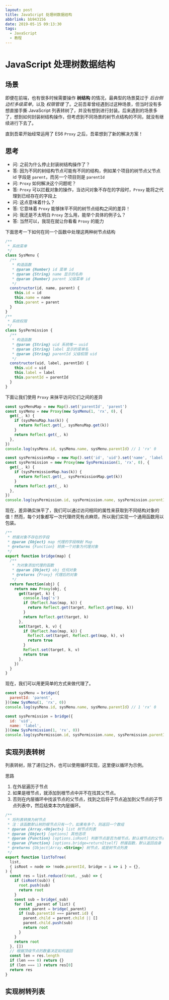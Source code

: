 ```yaml
---
layout: post
title: JavaScript 处理树数据结构
abbrlink: bb943156
date: 2019-05-15 09:13:30
tags:
  - JavaScript
  - 教程
---
```


# JavaScript 处理树数据结构

## 场景

即便在前端，也有很多时候需要操作 **树结构** 的情况，最典型的场景莫过于 _后台侧边栏多级菜单_，以及 _权限管理_ 了。之前吾辈曾经遇到过这种场景，但当时没有多想直接手撕 JavaScript 列表转树了，并没有想到进行封装。后来遇到的场景多了，想到如何封装树结构操作，但考虑到不同场景的树节点结构的不同，就没有继续进行下去了。

直到吾辈开始经常运用了 ES6 `Proxy` 之后，吾辈想到了新的解决方案！

## 思考

- 问: 之前为什么停止封装树结构操作了？
- 答: 因为不同的树结构节点可能有不同的结构，例如某个项目的树节点父节点 id 字段是 `parent`，而另一个项目则是 `parentId`
- 问: `Proxy` 如何解决这个问题呢？
- 答: `Proxy` 可以拦截对象的操作，当访问对象不存在的字段时，`Proxy` 能将之代理到已经存在的字段上
- 问: 这点意味着什么？
- 答: 它意味着 `Proxy` 能够抹平不同的树节点结构之间的差异！
- 问: 我还是不太明白 `Proxy` 怎么用，能举个具体的例子么？
- 答: 当然可以，我现在就让你看看 `Proxy` 的能力

下面思考一下如何在同一个函数中处理这两种树节点结构

```js
/**
 * 系统菜单
 */
class SysMenu {
  /**
   * 构造函数
   * @param {Number} id 菜单 id
   * @param {String} name 显示的名称
   * @param {Number} parent 父级菜单 id
   */
  constructor(id, name, parent) {
    this.id = id
    this.name = name
    this.parent = parent
  }
}
/**
 * 系统权限
 */
class SysPermission {
  /**
   * 构造函数
   * @param {String} uid 系统唯一 uuid
   * @param {String} label 显示的菜单名
   * @param {String} parentId 父级权限 uid
   */
  constructor(uid, label, parentId) {
    this.uid = uid
    this.label = label
    this.parentId = parentId
  }
}
```

下面让我们使用 `Proxy` 来抹平访问它们之间的差异

```js
const sysMenuMap = new Map().set('parentId', 'parent')
const sysMenu = new Proxy(new SysMenu(1, 'rx', 0), {
  get(_, k) {
    if (sysMenuMap.has(k)) {
      return Reflect.get(_, sysMenuMap.get(k))
    }
    return Reflect.get(_, k)
  },
})
console.log(sysMenu.id, sysMenu.name, sysMenu.parentId) // 1 'rx' 0

const sysPermissionMap = new Map().set('id', 'uid').set('name', 'label')
const sysPermission = new Proxy(new SysPermission(1, 'rx', 0), {
  get(_, k) {
    if (sysPermissionMap.has(k)) {
      return Reflect.get(_, sysPermissionMap.get(k))
    }
    return Reflect.get(_, k)
  },
})
console.log(sysPermission.id, sysPermission.name, sysPermission.parentId) // 1 'rx' 0
```

现在，差异确实抹平了，我们可以通过访问相同的属性来获取到不同结构对象的值！然而，每个对象都写一次代理终究有点麻烦，所以我们实现一个通用函数用以包装。

```js
/**
 * 桥接对象不存在的字段
 * @param {Object} map 代理的字段映射 Map
 * @returns {Function} 转换一个对象为代理对象
 */
export function bridge(map) {
  /**
   * 为对象添加代理的函数
   * @param {Object} obj 任何对象
   * @returns {Proxy} 代理后的对象
   */
  return function(obj) {
    return new Proxy(obj, {
      get(target, k) {
        console.log('s')
        if (Reflect.has(map, k)) {
          return Reflect.get(target, Reflect.get(map, k))
        }
        return Reflect.get(target, k)
      },
      set(target, k, v) {
        if (Reflect.has(map, k)) {
          Reflect.set(target, Reflect.get(map, k), v)
          return true
        }
        Reflect.set(target, k, v)
        return true
      },
    })
  }
}
```

现在，我们可以用更简单的方式来做代理了。

```js
const sysMenu = bridge({
  parentId: 'parent',
})(new SysMenu(1, 'rx', 0))
console.log(sysMenu.id, sysMenu.name, sysMenu.parentId) // 1 'rx' 0

const sysPermission = bridge({
  id: 'uid',
  name: 'label',
})(new SysPermission(1, 'rx', 0))
console.log(sysPermission.id, sysPermission.name, sysPermission.parentId) // 1 'rx' 0
```

## 实现列表转树

列表转树，除了递归之外，也可以使用循环实现，这里便以循环为示例。

思路

1. 在外层遍历子节点
2. 如果是根节点，就添加到根节点中并不在找其父节点。
3. 否则在内层循环中找该节点的父节点，找到之后将子节点追加到父节点的子节点列表中，然后结束本次内层循环。

```js
/**
 * 将列表转换为树节点
 * 注：该函数默认树的根节点只有一个，如果有多个，则返回一个数组
 * @param {Array.<Object>} list 树节点列表
 * @param {Object} [options] 其他选项
 * @param {Function} [options.isRoot] 判断节点是否为根节点。默认根节点的父节点为空
 * @param {Function} [options.bridge=returnItself] 桥接函数，默认返回自身
 * @returns {Object|Array.<String>} 树节点，或是树节点列表
 */
export function listToTree(
  list,
  { isRoot = node => !node.parentId, bridge = i => i } = {},
) {
  const res = list.reduce((root, _sub) => {
    if (isRoot(sub)) {
      root.push(sub)
      return root
    }
    const sub = bridge(_sub)
    for (let _parent of list) {
      const parent = bridge(_parent)
      if (sub.parentId === parent.id) {
        parent.child = parent.child || []
        parent.child.push(sub)
        return root
      }
    }
    return root
  }, [])
  // 根据顶级节点的数量决定如何返回
  const len = res.length
  if (len === 0) return {}
  if (len === 1) return res[0]
  return res
}
```

## 实现树转列表

```js

```